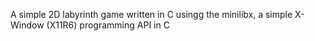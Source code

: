 A simple 2D labyrinth game written in C usingg the minilibx, a simple X-Window (X11R6) programming API in C
